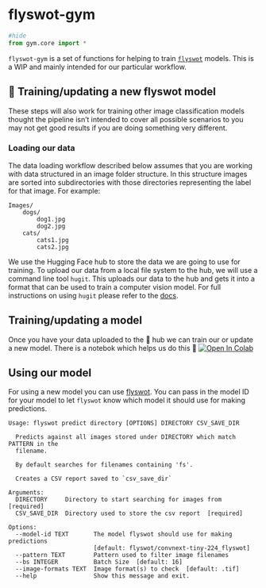 flyswot-gym
================

<!-- WARNING: THIS FILE WAS AUTOGENERATED! DO NOT EDIT! -->

``` python
#hide
from gym.core import *
```

`flyswot-gym` is a set of functions for helping to train
[`flyswot`](github.com/davanstrien/flyswot/) models. This is a WIP and
mainly intended for our particular workflow.

## 🚀 Training/updating a new flyswot model

These steps will also work for training other image classification
models thought the pipeline isn’t intended to cover all possible
scenarios to you may not get good results if you are doing something
very different.

### Loading our data

The data loading workflow described below assumes that you are working
with data structured in an image folder structure. In this structure
images are sorted into subdirectories with those directories
representing the label for that image. For example:

    Images/
        dogs/
            dog1.jpg
            dog2.jpg
        cats/
            cats1.jpg
            cats2.jpg

We use the Hugging Face hub to store the data we are going to use for
training. To upload our data from a local file system to the hub, we
will use a command line tool `hugit`. This uploads our data to the hub
and gets it into a format that can be used to train a computer vision
model. For full instructions on using `hugit` please refer to the
[docs](https://hugit-cli.readthedocs.io/en/latest/).

## Training/updating a model

Once you have your data uploaded to the 🤗 hub we can train our or
update a new model. There is a notebok which helps us do this 🦾
<a href="https://colab.research.google.com/github/davanstrien/flyswot-gym/blob/master/flyswot_gym.ipynb" target="_parent"><img src="https://colab.research.google.com/assets/colab-badge.svg" alt="Open In Colab"/></a>

## Using our model

For using a new model you can use
[flyswot](https://github.com/davanstrien/flyswot/). You can pass in the
model ID for your model to let `flyswot` know which model it should use
for making predictions.

    Usage: flyswot predict directory [OPTIONS] DIRECTORY CSV_SAVE_DIR

      Predicts against all images stored under DIRECTORY which match PATTERN in the
      filename.

      By default searches for filenames containing 'fs'.

      Creates a CSV report saved to `csv_save_dir`

    Arguments:
      DIRECTORY     Directory to start searching for images from  [required]
      CSV_SAVE_DIR  Directory used to store the csv report  [required]

    Options:
      --model-id TEXT       The model flyswot should use for making predictions
                            [default: flyswot/convnext-tiny-224_flyswot]
      --pattern TEXT        Pattern used to filter image filenames
      --bs INTEGER          Batch Size  [default: 16]
      --image-formats TEXT  Image format(s) to check  [default: .tif]
      --help                Show this message and exit.
